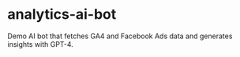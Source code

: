 # analytics-ai-bot
Demo AI bot that fetches GA4 and Facebook Ads data and generates insights with GPT-4.
